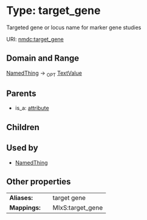 
# Type: target_gene


Targeted gene or locus name for marker gene studies

URI: [nmdc:target_gene](https://microbiomedata/meta/target_gene)


## Domain and Range

[NamedThing](NamedThing.md) ->  <sub>OPT</sub> [TextValue](TextValue.md)

## Parents

 *  is_a: [attribute](attribute.md)

## Children


## Used by

 * [NamedThing](NamedThing.md)

## Other properties

|  |  |  |
| --- | --- | --- |
| **Aliases:** | | target gene |
| **Mappings:** | | MIxS:target_gene |

